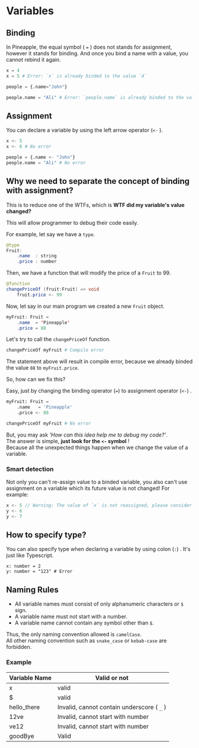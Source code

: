 # Variables
## Binding 
In Pineapple, the equal symbol ( `=` ) does not stands for assignment, however it stands for binding. And once you bind a name with a value, you cannot rebind it again.
```python
x = 4
x = 5 # Error: `x` is already binded to the value `4`

people = {.name="John"}

people.name = "Ali" # Error: `people.name` is already binded to the value "John"
```
## Assignment
You can declare a variable by using the left arrow operator (`<-` ).
```python
x <- 5
x <- 6 # No error

people = {.name <- "John"}
people.name = "Ali" # No error
```

## Why we need to separate the concept of binding with assignment?
This is to reduce one of the WTFs, which is **WTF did my variable's value changed?**

This will allow programmer to debug their code easily.  

For example, let say we have a `type`.
```java
@type
Fruit:
    .name  : string
    .price : number
```
Then, we have a function that will modify the price of a `Fruit` to 99.
```java
@function
changePriceOf (fruit:Fruit) => void
    fruit.price <- 99
```
Now, let say in our main program we created a new `Fruit` object.
```java
myFruit: Fruit =
    .name  = 'Pineapple'
    .price = 88
```
Let's try to call the `changePriceOf` function.
```python
changePriceOf myFruit # Compile error
```
The statement above will result in compile error, because we already binded the value `88` to `myFruit.price`.  

So, how can we fix this?  

Easy, just by changing the binding operator (`=`) to assignment operator (`<-`) .
```python
myFruit: Fruit =
    .name   = 'Pineapple'
    .price <- 88

changePriceOf myFruit # No error
```
But, you may ask *'How can this idea help me to debug my code?'*.  
The answer is simple,  **just look for the `<-` symbol** !  
Because all the unexpected things happen when we change the value of a variable.

### Smart detection
Not only you can't re-assign value to a binded variable, you also can't use assignment on a variable which its future value is not changed!  For example:  
```Java
x <- 5 // Warning: The value of `x` is not reassigned, please consider changing `<-` to `=`.
y <- 6
y <- 7
```

## How to specify type?
You can also specify type when declaring a variable by using colon (`:`) . It's just like Typescript.
```
x: number = 2
y: number = "123" # Error
```

## Naming Rules
- All variable names must consist of only alphanumeric characters or `$` sign.
- A variable name must not start with a number. 
- A variable name cannot contain any symbol other than `$`.

Thus, the only naming convention allowed is `camelCase`.   
All other naming convention such as `snake_case` or `kebab-case` are forbidden.

### Example

|Variable Name|Valid or not|  
|--|--|  
|x|valid|  
|$|valid|  
|hello_there|Invalid, cannot contain underscore ( `_` ) |  
|12ve|Invalid, cannot start with number
|ve12|Invalid, cannot start with number
|goodBye|Valid
